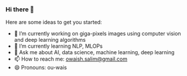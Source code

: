 ### Hi there 👋


Here are some ideas to get you started:

- 🔭 I’m currently working on giga-pixels images using computer vision and deep learning algorithms
- 🌱 I’m currently learning NLP, MLOPs
- 💬 Ask me about AI, data science, machine learning, deep learning
- 📫 How to reach me: owaish.salim@gmail.com
- 😄 Pronouns: ou-wais

